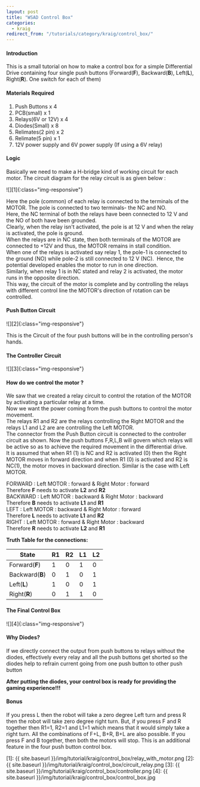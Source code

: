 ```yaml
---
layout: post
title: "WSAD Control Box"
categories:
  - kraig
redirect_from: "/tutorials/category/kraig/control_box/"
---
```


#### Introduction

This is a small tutorial on how to make a control box for a simple Differential Drive containing four single push buttons (Forward(**F**), Backward(**B**), Left(**L**), Right(**R**). One switch for each of them)

#### Materials Required

1. Push Buttons x 4
2. PCB(small) x 1
3. Relays(6V or 12V) x 4
4. Diodes(Small) x 8
5. Relimates(2 pin) x 2
6. Relimate(5 pin) x 1
7. 12V power supply and 6V power supply (If using a 6V relay)

#### Logic

Basically we need to make a H-bridge kind of working circuit for each motor. The circuit diagram for the relay circuit is as given below :

![][1]{:class="img-responsive"}

  
Here the pole (common) of each relay is connected to the terminals of the MOTOR. The pole is connected to two terminals- the NC and NO.  
Here, the NC terminal of both the relays have been connected to 12 V and the NO of both have been grounded.  
Clearly, when the relay isn't activated, the pole is at 12 V and when the relay is activated, the pole is ground.  
When the relays are in NC state, then both terminals of the MOTOR are connected to +12V and thus, the MOTOR remains in stall condition.  
When one of the relays is activated say relay 1, the pole-1 is connected to the ground (NO) while pole-2 is still connected to 12 V (NC).  Hence, the potential developed enables the motor to run in one direction.  
Similarly, when relay 1 is in NC stated and relay 2 is activated, the motor runs in the opposite direction.  
This way, the circuit of the motor is complete and by controlling the relays with different control line the MOTOR's direction of rotation can be controlled.

#### Push Button Circuit

![][2]{:class="img-responsive"}

This is the Circuit of the four push buttons will be in the controlling person's hands.

#### The Controller Circuit

![][3]{:class="img-responsive"}

#### How do we control the motor ?

We saw that we created a relay circuit to control the rotation of the MOTOR by activating a particular relay at a time.  
Now we want the power coming from the push buttons to control the motor movement.  
The relays R1 and R2 are the relays controlling the Right MOTOR and the relays L1 and L2 are are controlling the Left MOTOR.  
The connector from the Push Button circuit is connected to the controller circuit as shown. Now the push buttons F,R,L,B will govern which relays will be active so as to achieve the required movement in the differential drive.  
It is assumed that when R1 (1) is NC and R2 is activated (0) then the Right MOTOR moves in forward direction and when R1 (0) is activated and R2 is NC(1), the motor moves in backward direction. Similar is the case with Left MOTOR.

  
FORWARD : Left MOTOR : forward & Right Motor : forward  
Therefore **F** needs to activate **L2** and **R2**  
BACKWARD : Left MOTOR : backward & Right Motor : backward  
Therefore **B** needs to activate **L1** and **R1**  
LEFT : Left MOTOR : backward & Right Motor : forward  
Therefore **L** needs to activate **L1** and **R2**  
RIGHT : Left MOTOR : forward & Right Motor : backward  
Therefore **R** needs to activate **L2** and **R1**

**Truth Table for the connections:**

| State           | R1 | R2 | L1 | L2 |
| --------------- | -- | -- | -- | -- |
| Forward(**F**)  | 1  | 0  | 1  | 0  |
| Backward(**B**) | 0  | 1  | 0  | 1  |
| Left(**L**)     | 1  | 0  | 0  | 1  |
| Right(**R**)    | 0  | 1  | 1  | 0  |


#### The Final Control Box

![][4]{:class="img-responsive"}

#### Why Diodes?

If we directly connect the output from push buttons to relays without the diodes, effectively every relay and all the push buttons get shorted so the diodes help to refrain current going from one push button to other push button

**After putting the diodes, your control box is ready for providing the gaming experience!!!**

#### Bonus

If you press L then the robot will take a zero degree Left turn and press R then the robot will take zero degree right turn. But, if you press F and R together then R1=1, R2=1 and L1=1 which means that it would simply take a right turn. All the combinations of F+L, B+R, B+L are also possible. If you press F and B together, then both the motors will stop. This is an additional feature in the four push button control box.

[1]: {{ site.baseurl }}/img/tutorial/kraig/control_box/relay_with_motor.png
[2]: {{ site.baseurl }}/img/tutorial/kraig/control_box/circuit_relay.png
[3]: {{ site.baseurl }}/img/tutorial/kraig/control_box/controller.png
[4]: {{ site.baseurl }}/img/tutorial/kraig/control_box/control_box.jpg